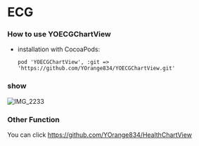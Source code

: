 # ECG

### How to use YOECGChartView

* installation with CocoaPods: 

  ```
  pod 'YOECGChartView', :git => 'https://github.com/YOrange834/YOECGChartView.git'
  ```

  

### show

![IMG_2233](https://github.com/YOrange834/YOECGChartView/blob/main/res/IMG_2233.png)



### Other Function 

You can click  https://github.com/YOrange834/HealthChartView

